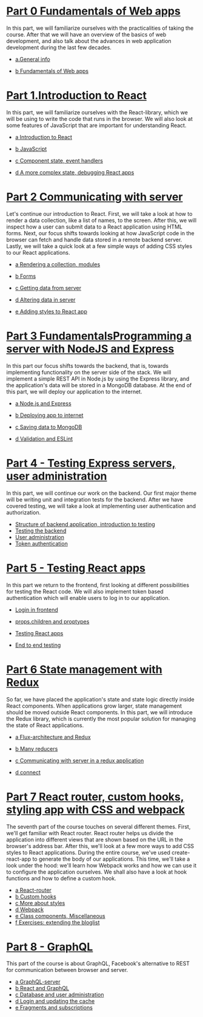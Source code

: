 # [Part 0 Fundamentals of Web apps](https://fullstackopen.com/en/part0)

In this part, we will familiarize ourselves with the practicalities of taking the course. After that we will have an overview of the basics of web development, and also talk about the advances in web application development during the last few decades.

- [a.General info](https://fullstackopen.com/en/part0/general_info)

- [b Fundamentals of Web apps](https://fullstackopen.com/en/part0)

# [Part 1.Introduction to React](https://fullstackopen.com/en/part1)

In this part, we will familiarize ourselves with the React-library, which we will be using to write the code that runs in the browser. We will also look at some features of JavaScript that are important for understanding React.

- [a Introduction to React](https://fullstackopen.com/en/part1/introduction_to_react)

- [b JavaScript](https://fullstackopen.com/en/part1/java_script)

- [c Component state, event handlers](https://fullstackopen.com/en/part1/component_state_event_handlers)

- [d A more complex state, debugging React apps](https://fullstackopen.com/en/part1/a_more_complex_state_debugging_react_apps)

# [Part 2 Communicating with server](https://fullstackopen.com/en/part2)

Let's continue our introduction to React. First, we will take a look at how to render a data collection, like a list of names, to the screen. After this, we will inspect how a user can submit data to a React application using HTML forms. Next, our focus shifts towards looking at how JavaScript code in the browser can fetch and handle data stored in a remote backend server. Lastly, we will take a quick look at a few simple ways of adding CSS styles to our React applications.

- [a Rendering a collection, modules](https://fullstackopen.com/en/part2/rendering_a_collection_modules)

- [b Forms](https://fullstackopen.com/en/part2/forms)

- [c Getting data from server](https://fullstackopen.com/en/part2/getting_data_from_server)

- [d Altering data in server](https://fullstackopen.com/en/part2/altering_data_in_server)

- [e Adding styles to React app](https://fullstackopen.com/en/part2/adding_styles_to_react_app)

# [Part 3 FundamentalsProgramming a server with NodeJS and Express](https://fullstackopen.com/en/part3)

In this part our focus shifts towards the backend, that is, towards implementing functionality on the server side of the stack. We will implement a simple REST API in Node.js by using the Express library, and the application's data will be stored in a MongoDB database. At the end of this part, we will deploy our application to the internet.

- [a Node.js and Express](https://fullstackopen.com/en/part3/node_js_and_express)
- [b Deploying app to internet](https://fullstackopen.com/en/part3/deploying_app_to_internet)
- [c Saving data to MongoDB](https://fullstackopen.com/en/part3/saving_data_to_mongo_db)

- [d Validation and ESLint](https://fullstackopen.com/en/part3/validation_and_es_lint)

# [Part 4 - Testing Express servers, user administration](https://fullstackopen.com/en/part4)

In this part, we will continue our work on the backend. Our first major theme will be writing unit and integration tests for the backend. After we have covered testing, we will take a look at implementing user authentication and authorization.

- [Structure of backend application, introduction to testing](https://fullstackopen.com/en/part4/structure_of_backend_application_introduction_to_testing)
- [Testing the backend](https://fullstackopen.com/en/part4/testing_the_backend)
- [User administration](https://fullstackopen.com/en/part4/user_administration)
- [Token authentication](https://fullstackopen.com/en/part4/token_authentication)

# [Part 5 - Testing React apps](https://fullstackopen.com/en/part5)

In this part we return to the frontend, first looking at different possibilities for testing the React code. We will also implement token based authentication which will enable users to log in to our application.

- [Login in frontend](https://fullstackopen.com/en/part5/login_in_frontend)
- [props.children and proptypes](https://fullstackopen.com/en/part5/props_children_and_proptypes)
- [Testing React apps](https://fullstackopen.com/en/part5/testing_react_apps)

- [End to end testing](https://fullstackopen.com/en/part5/end_to_end_testing)

# [Part 6 State management with Redux](https://fullstackopen.com/en/part6)

So far, we have placed the application's state and state logic directly inside React components. When applications grow larger, state management should be moved outside React components. In this part, we will introduce the Redux library, which is currently the most popular solution for managing the state of React applications.

- [a Flux-architecture and Redux](https://fullstackopen.com/en/part6/flux_architecture_and_redux)

- [b Many reducers](https://fullstackopen.com/en/part6/many_reducers)
- [c Communicating with server in a redux application](https://fullstackopen.com/en/part6/communicating_with_server_in_a_redux_application)

- [d connect](https://fullstackopen.com/en/part6/connect)

# [Part 7 React router, custom hooks, styling app with CSS and webpack](https://fullstackopen.com/en/part7)

The seventh part of the course touches on several different themes. First, we'll get familiar with React router. React router helps us divide the application into different views that are shown based on the URL in the browser's address bar. After this, we'll look at a few more ways to add CSS styles to React applications. During the entire course, we've used create-react-app to generate the body of our applications. This time, we'll take a look under the hood: we'll learn how Webpack works and how we can use it to configure the application ourselves. We shall also have a look at hook functions and how to define a custom hook.

- [a React-router](https://fullstackopen.com/en/part7/react_router)
- [b Custom hooks](https://fullstackopen.com/en/part7/custom_hooks)
- [c More about styles](https://fullstackopen.com/en/part7/more_about_styles)
- [d Webpack](https://fullstackopen.com/en/part7/webpack)
- [e Class components, Miscellaneous](https://fullstackopen.com/en/part7/class_components_miscellaneous)
- [f Exercises: extending the bloglist](https://fullstackopen.com/en/part7/exercises_extending_the_bloglist)

# [Part 8 - GraphQL](https://fullstackopen.com/en/part8)

This part of the course is about GraphQL, Facebook's alternative to REST for communication between browser and server.

- [a GraphQL-server](https://fullstackopen.com/en/part8/graph_ql_server)
- [b React and GraphQL](https://fullstackopen.com/en/part8/react_and_graph_ql)
- [c Database and user administration](https://fullstackopen.com/en/part8/database_and_user_administration)
- [d Login and updating the cache](https://fullstackopen.com/en/part8/login_and_updating_the_cache)
- [e Fragments and subscriptions](https://fullstackopen.com/en/part8/fragments_and_subscriptions)
